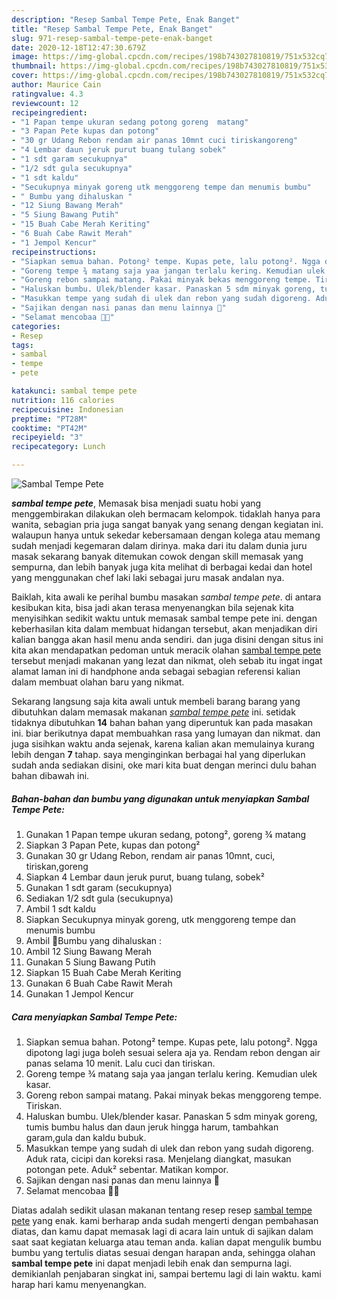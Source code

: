 ```yaml
---
description: "Resep Sambal Tempe Pete, Enak Banget"
title: "Resep Sambal Tempe Pete, Enak Banget"
slug: 971-resep-sambal-tempe-pete-enak-banget
date: 2020-12-18T12:47:30.679Z
image: https://img-global.cpcdn.com/recipes/198b743027810819/751x532cq70/sambal-tempe-pete-foto-resep-utama.jpg
thumbnail: https://img-global.cpcdn.com/recipes/198b743027810819/751x532cq70/sambal-tempe-pete-foto-resep-utama.jpg
cover: https://img-global.cpcdn.com/recipes/198b743027810819/751x532cq70/sambal-tempe-pete-foto-resep-utama.jpg
author: Maurice Cain
ratingvalue: 4.3
reviewcount: 12
recipeingredient:
- "1 Papan tempe ukuran sedang potong goreng  matang"
- "3 Papan Pete kupas dan potong"
- "30 gr Udang Rebon rendam air panas 10mnt cuci tiriskangoreng"
- "4 Lembar daun jeruk purut buang tulang sobek"
- "1 sdt garam secukupnya"
- "1/2 sdt gula secukupnya"
- "1 sdt kaldu"
- "Secukupnya minyak goreng utk menggoreng tempe dan menumis bumbu"
- " Bumbu yang dihaluskan "
- "12 Siung Bawang Merah"
- "5 Siung Bawang Putih"
- "15 Buah Cabe Merah Keriting"
- "6 Buah Cabe Rawit Merah"
- "1 Jempol Kencur"
recipeinstructions:
- "Siapkan semua bahan. Potong² tempe. Kupas pete, lalu potong². Ngga dipotong lagi juga boleh sesuai selera aja ya. Rendam rebon dengan air panas selama 10 menit. Lalu cuci dan tiriskan."
- "Goreng tempe ¾ matang saja yaa jangan terlalu kering. Kemudian ulek kasar."
- "Goreng rebon sampai matang. Pakai minyak bekas menggoreng tempe. Tiriskan."
- "Haluskan bumbu. Ulek/blender kasar. Panaskan 5 sdm minyak goreng, tumis bumbu halus dan daun jeruk hingga harum, tambahkan garam,gula dan kaldu bubuk."
- "Masukkan tempe yang sudah di ulek dan rebon yang sudah digoreng. Aduk rata, cicipi dan koreksi rasa. Menjelang diangkat, masukan potongan pete. Aduk² sebentar. Matikan kompor."
- "Sajikan dengan nasi panas dan menu lainnya 🤩"
- "Selamat mencobaa 🤗🥰"
categories:
- Resep
tags:
- sambal
- tempe
- pete

katakunci: sambal tempe pete 
nutrition: 116 calories
recipecuisine: Indonesian
preptime: "PT28M"
cooktime: "PT42M"
recipeyield: "3"
recipecategory: Lunch

---
```



![Sambal Tempe Pete](https://img-global.cpcdn.com/recipes/198b743027810819/751x532cq70/sambal-tempe-pete-foto-resep-utama.jpg)

<b><i>sambal tempe pete</i></b>, Memasak bisa menjadi suatu hobi yang menggembirakan dilakukan oleh bermacam kelompok. tidaklah hanya para wanita, sebagian pria juga sangat banyak yang senang dengan kegiatan ini. walaupun hanya untuk sekedar kebersamaan dengan kolega atau memang sudah menjadi kegemaran dalam dirinya. maka dari itu dalam dunia juru masak sekarang banyak ditemukan cowok dengan skill memasak yang sempurna, dan lebih banyak juga kita melihat di berbagai kedai dan hotel yang menggunakan chef laki laki sebagai juru masak andalan nya.

Baiklah, kita awali ke perihal bumbu masakan <i>sambal tempe pete</i>. di antara kesibukan kita, bisa jadi akan terasa menyenangkan bila sejenak kita menyisihkan sedikit waktu untuk memasak sambal tempe pete ini. dengan keberhasilan kita dalam membuat hidangan tersebut, akan menjadikan diri kalian bangga akan hasil menu anda sendiri. dan juga disini dengan situs ini kita akan mendapatkan pedoman untuk meracik olahan <u>sambal tempe pete</u> tersebut menjadi makanan yang lezat dan nikmat, oleh sebab itu ingat ingat alamat laman ini di handphone anda sebagai sebagian referensi kalian dalam membuat olahan baru yang nikmat.




Sekarang langsung saja kita awali untuk membeli barang barang yang dibutuhkan dalam memasak makanan <u><i>sambal tempe pete</i></u> ini. setidak tidaknya dibutuhkan <b>14</b> bahan bahan yang diperuntuk kan pada masakan ini. biar berikutnya dapat membuahkan rasa yang lumayan dan nikmat. dan juga sisihkan waktu anda sejenak, karena kalian akan memulainya kurang lebih dengan <b>7</b> tahap. saya menginginkan berbagai hal yang diperlukan sudah anda sediakan disini, oke mari kita buat dengan merinci dulu bahan bahan dibawah ini.

<!--inarticleads1-->

##### Bahan-bahan dan bumbu yang digunakan untuk menyiapkan Sambal Tempe Pete:

1. Gunakan 1 Papan tempe ukuran sedang, potong², goreng ¾ matang
1. Siapkan 3 Papan Pete, kupas dan potong²
1. Gunakan 30 gr Udang Rebon, rendam air panas 10mnt, cuci, tiriskan,goreng
1. Siapkan 4 Lembar daun jeruk purut, buang tulang, sobek²
1. Gunakan 1 sdt garam (secukupnya)
1. Sediakan 1/2 sdt gula (secukupnya)
1. Ambil 1 sdt kaldu
1. Siapkan Secukupnya minyak goreng, utk menggoreng tempe dan menumis bumbu
1. Ambil  🌺Bumbu yang dihaluskan :
1. Ambil 12 Siung Bawang Merah
1. Gunakan 5 Siung Bawang Putih
1. Siapkan 15 Buah Cabe Merah Keriting
1. Gunakan 6 Buah Cabe Rawit Merah
1. Gunakan 1 Jempol Kencur




<!--inarticleads2-->

##### Cara menyiapkan Sambal Tempe Pete:

1. Siapkan semua bahan. Potong² tempe. Kupas pete, lalu potong². Ngga dipotong lagi juga boleh sesuai selera aja ya. Rendam rebon dengan air panas selama 10 menit. Lalu cuci dan tiriskan.
1. Goreng tempe ¾ matang saja yaa jangan terlalu kering. Kemudian ulek kasar.
1. Goreng rebon sampai matang. Pakai minyak bekas menggoreng tempe. Tiriskan.
1. Haluskan bumbu. Ulek/blender kasar. Panaskan 5 sdm minyak goreng, tumis bumbu halus dan daun jeruk hingga harum, tambahkan garam,gula dan kaldu bubuk.
1. Masukkan tempe yang sudah di ulek dan rebon yang sudah digoreng. Aduk rata, cicipi dan koreksi rasa. Menjelang diangkat, masukan potongan pete. Aduk² sebentar. Matikan kompor.
1. Sajikan dengan nasi panas dan menu lainnya 🤩
1. Selamat mencobaa 🤗🥰




Diatas adalah sedikit ulasan makanan tentang resep resep <u>sambal tempe pete</u> yang enak. kami berharap anda sudah mengerti dengan pembahasan diatas, dan kamu dapat memasak lagi di acara lain untuk di sajikan dalam saat saat kegiatan keluarga atau teman anda. kalian dapat mengulik bumbu bumbu yang tertulis diatas sesuai dengan harapan anda, sehingga olahan <b>sambal tempe pete</b> ini dapat menjadi lebih enak dan sempurna lagi. demikianlah penjabaran singkat ini, sampai bertemu lagi di lain waktu. kami harap hari kamu menyenangkan.
